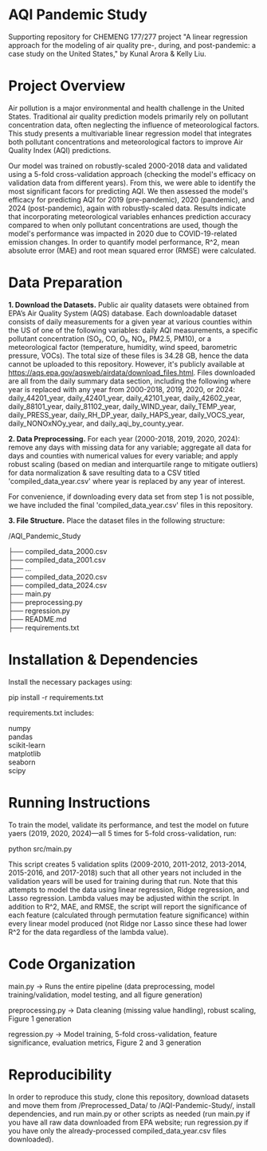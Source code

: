 # AQI Pandemic Study
Supporting repository for CHEMENG 177/277 project "A linear regression approach for the modeling of air quality pre-, during, and post-pandemic: a case study on the United States," by Kunal Arora & Kelly Liu.

# Project Overview
Air pollution is a major environmental and health challenge in the United States. Traditional air quality prediction models primarily rely on pollutant concentration data, often neglecting the influence of meteorological factors. This study presents a multivariable linear regression model that integrates both pollutant concentrations and meteorological factors to improve Air Quality Index (AQI) predictions.

Our model was trained on robustly-scaled 2000-2018 data and validated using a 5-fold cross-validation approach (checking the model's efficacy on validation data from different years). From this, we were able to identify the most significant facors for predicting AQI. We then assessed the model's efficacy for predicting AQI for 2019 (pre-pandemic), 2020 (pandemic), and 2024 (post-pandemic), again with robustly-scaled data. Results indicate that incorporating meteorological variables enhances prediction accuracy compared to when only pollutant concentrations are used, though the model's performance was impacted in 2020 due to COVID-19-related emission changes. In order to quantify model performance, R^2, mean absolute error (MAE) and root mean squared error (RMSE) were calculated.

# Data Preparation

**1. Download the Datasets.**
Public air quality datasets were obtained from EPA’s Air Quality System (AQS) database. Each downloadable dataset consists of daily measurements for a given year at various counties within the US of one of the following variables: daily AQI measurements, a specific pollutant concentration (SO₂, CO, O₃, NO₂, PM2.5, PM10), or a meteorological factor (temperature, humidity, wind speed, barometric pressure, VOCs). The total size of these files is 34.28 GB, hence the data cannot be uploaded to this repository. However, it's publicly available at https://aqs.epa.gov/aqsweb/airdata/download_files.html. Files downloaded are all from the daily summary data section, including the following where year is replaced with any year from 2000-2018, 2019, 2020, or 2024: daily_44201_year, daily_42401_year, daily_42101_year, daily_42602_year, daily_88101_year, daily_81102_year, daily_WIND_year, daily_TEMP_year, daily_PRESS_year, daily_RH_DP_year, daily_HAPS_year, daily_VOCS_year, daily_NONOxNOy_year, and daily_aqi_by_county_year.

**2. Data Preprocessing.**
For each year (2000-2018, 2019, 2020, 2024): remove any days with missing data for any variable; aggregate all data for days and counties with numerical values for every variable; and apply robust scaling (based on median and interquartile range to mitigate outliers) for data normalization & save resulting data to a CSV titled 'compiled_data_year.csv' where year is replaced by any year of interest.

For convenience, if downloading every data set from step 1 is not possible, we have included the final 'compiled_data_year.csv' files in this repository.

**3. File Structure.** Place the dataset files in the following structure:

/AQI_Pandemic_Study

├── compiled_data_2000.csv  
├── compiled_data_2001.csv  
├── ...  
├── compiled_data_2020.csv  
├── compiled_data_2024.csv  
├── main.py  
├── preprocessing.py  
├── regression.py  
├── README.md  
├── requirements.txt    

# Installation & Dependencies
Install the necessary packages using:

pip install -r requirements.txt

requirements.txt includes:

numpy  
pandas  
scikit-learn  
matplotlib  
seaborn  
scipy
  
# Running Instructions
To train the model, validate its performance, and test the model on future yaers (2019, 2020, 2024)—all 5 times for 5-fold cross-validation, run:

python src/main.py

This script creates 5 validation splits (2009-2010, 2011-2012, 2013-2014, 2015-2016, and 2017-2018) such that all other years not included in the validation years will be used for training during that run. Note that this attempts to model the data using linear regression, Ridge regression, and Lasso regression. Lambda values may be adjusted within the script. In addition to R^2, MAE, and RMSE, the script will report the significance of each feature (calculated through permutation feature significance) within every linear model produced (not Ridge nor Lasso since these had lower R^2 for the data regardless of the lambda value).

# Code Organization

main.py → Runs the entire pipeline (data preprocessing, model training/validation, model testing, and all figure generation)

preprocessing.py → Data cleaning (missing value handling), robust scaling, Figure 1 generation

regression.py → Model training, 5-fold cross-validation, feature significance, evaluation metrics, Figure 2 and 3 generation

# Reproducibility
In order to reproduce this study, clone this repository, download datasets and move them from /Preprocessed_Data/ to /AQI-Pandemic-Study/, install dependencies, and run main.py or other scripts as needed (run main.py if you have all raw data downloaded from EPA website; run regression.py if you have only the already-processed compiled_data_year.csv files downloaded).
